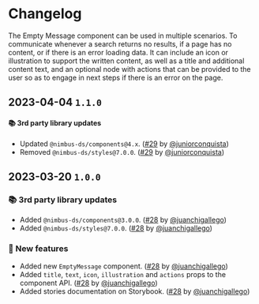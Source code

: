 # Changelog

The Empty Message component can be used in multiple scenarios. To communicate whenever a search returns no results, if a page has no content, or if there is an error loading data. It can include an icon or illustration to support the written content, as well as a title and additional content text, and an optional node with actions that can be provided to the user so as to engage in next steps if there is an error on the page.

## 2023-04-04 `1.1.0`

#### 📚 3rd party library updates

- Updated `@nimbus-ds/components@4.x`. ([#29](https://github.com/TiendaNube/nimbus-patterns/pull/29) by [@juniorconquista](https://github.com/juniorconquista))
- Removed `@nimbus-ds/styles@7.0.0`. ([#29](https://github.com/TiendaNube/nimbus-patterns/pull/29) by [@juniorconquista](https://github.com/juniorconquista))

## 2023-03-20 `1.0.0`

### 📚 3rd party library updates

- Added `@nimbus-ds/components@3.0.0`. ([#28](https://github.com/TiendaNube/nimbus-patterns/pull/28) by [@juanchigallego](https://github.com/juanchigallego))
- Added `@nimbus-ds/styles@7.0.0`. ([#28](https://github.com/TiendaNube/nimbus-patterns/pull/28) by [@juanchigallego](https://github.com/juanchigallego))

### 🎉 New features

- Added new `EmptyMessage` component. ([#28](https://github.com/TiendaNube/nimbus-patterns/pull/28) by [@juanchigallego](https://github.com/juanchigallego))
- Added `title`, `text`, `icon`, `illustration` and `actions` props to the component API. ([#28](https://github.com/TiendaNube/nimbus-patterns/pull/28) by [@juanchigallego](https://github.com/juanchigallego))
- Added stories documentation on Storybook. ([#28](https://github.com/TiendaNube/nimbus-patterns/pull/28) by [@juanchigallego](https://github.com/juanchigallego))

